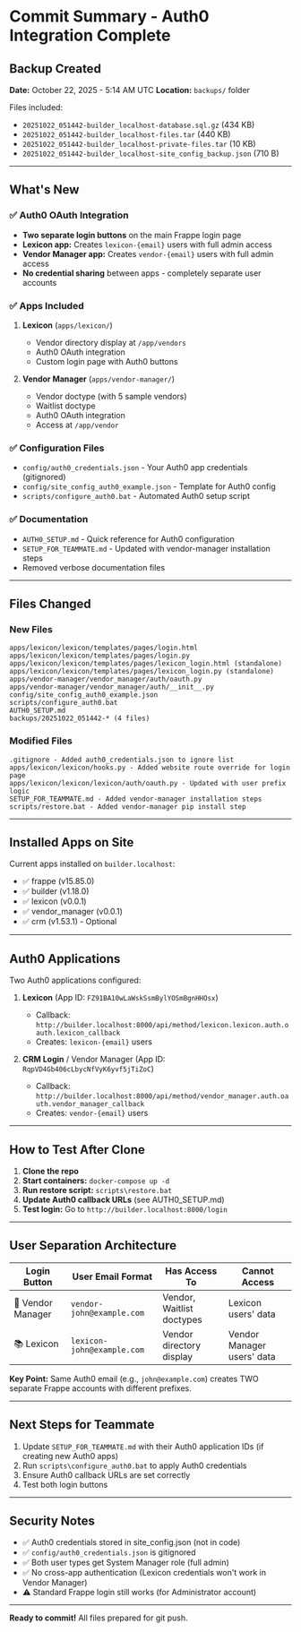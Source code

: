 # Commit Summary - Auth0 Integration Complete

## Backup Created

**Date:** October 22, 2025 - 5:14 AM UTC
**Location:** `backups/` folder

Files included:
- `20251022_051442-builder_localhost-database.sql.gz` (434 KB)
- `20251022_051442-builder_localhost-files.tar` (440 KB)
- `20251022_051442-builder_localhost-private-files.tar` (10 KB)
- `20251022_051442-builder_localhost-site_config_backup.json` (710 B)

---

## What's New

### ✅ Auth0 OAuth Integration
- **Two separate login buttons** on the main Frappe login page
- **Lexicon app:** Creates `lexicon-{email}` users with full admin access
- **Vendor Manager app:** Creates `vendor-{email}` users with full admin access
- **No credential sharing** between apps - completely separate user accounts

### ✅ Apps Included

1. **Lexicon** (`apps/lexicon/`)
   - Vendor directory display at `/app/vendors`
   - Auth0 OAuth integration
   - Custom login page with Auth0 buttons

2. **Vendor Manager** (`apps/vendor-manager/`)
   - Vendor doctype (with 5 sample vendors)
   - Waitlist doctype
   - Auth0 OAuth integration
   - Access at `/app/vendor`

### ✅ Configuration Files

- `config/auth0_credentials.json` - Your Auth0 app credentials (gitignored)
- `config/site_config_auth0_example.json` - Template for Auth0 config
- `scripts/configure_auth0.bat` - Automated Auth0 setup script

### ✅ Documentation

- `AUTH0_SETUP.md` - Quick reference for Auth0 configuration
- `SETUP_FOR_TEAMMATE.md` - Updated with vendor-manager installation steps
- Removed verbose documentation files

---

## Files Changed

### New Files
```
apps/lexicon/lexicon/templates/pages/login.html
apps/lexicon/lexicon/templates/pages/login.py
apps/lexicon/lexicon/templates/pages/lexicon_login.html (standalone)
apps/lexicon/lexicon/templates/pages/lexicon_login.py (standalone)
apps/vendor-manager/vendor_manager/auth/oauth.py
apps/vendor-manager/vendor_manager/auth/__init__.py
config/site_config_auth0_example.json
scripts/configure_auth0.bat
AUTH0_SETUP.md
backups/20251022_051442-* (4 files)
```

### Modified Files
```
.gitignore - Added auth0_credentials.json to ignore list
apps/lexicon/lexicon/hooks.py - Added website route override for login page
apps/lexicon/lexicon/lexicon/auth/oauth.py - Updated with user prefix logic
SETUP_FOR_TEAMMATE.md - Added vendor-manager installation steps
scripts/restore.bat - Added vendor-manager pip install step
```

---

## Installed Apps on Site

Current apps installed on `builder.localhost`:
- ✅ frappe (v15.85.0)
- ✅ builder (v1.18.0)
- ✅ lexicon (v0.0.1)
- ✅ vendor_manager (v0.0.1)
- ✅ crm (v1.53.1) - Optional

---

## Auth0 Applications

Two Auth0 applications configured:

1. **Lexicon** (App ID: `FZ91BA10wLaWskSsmBylYOSmBgnHHOsx`)
   - Callback: `http://builder.localhost:8000/api/method/lexicon.lexicon.auth.oauth.lexicon_callback`
   - Creates: `lexicon-{email}` users

2. **CRM Login** / Vendor Manager (App ID: `RqpVD4Gb406cLbycNfVyK6yvf5jTiZoC`)
   - Callback: `http://builder.localhost:8000/api/method/vendor_manager.auth.oauth.vendor_manager_callback`
   - Creates: `vendor-{email}` users

---

## How to Test After Clone

1. **Clone the repo**
2. **Start containers:** `docker-compose up -d`
3. **Run restore script:** `scripts\restore.bat`
4. **Update Auth0 callback URLs** (see AUTH0_SETUP.md)
5. **Test login:** Go to `http://builder.localhost:8000/login`

---

## User Separation Architecture

| Login Button | User Email Format | Has Access To | Cannot Access |
|-------------|-------------------|---------------|---------------|
| 🏢 Vendor Manager | `vendor-john@example.com` | Vendor, Waitlist doctypes | Lexicon users' data |
| 📚 Lexicon | `lexicon-john@example.com` | Vendor directory display | Vendor Manager users' data |

**Key Point:** Same Auth0 email (e.g., `john@example.com`) creates TWO separate Frappe accounts with different prefixes.

---

## Next Steps for Teammate

1. Update `SETUP_FOR_TEAMMATE.md` with their Auth0 application IDs (if creating new Auth0 apps)
2. Run `scripts\configure_auth0.bat` to apply Auth0 credentials
3. Ensure Auth0 callback URLs are set correctly
4. Test both login buttons

---

## Security Notes

- ✅ Auth0 credentials stored in site_config.json (not in code)
- ✅ `config/auth0_credentials.json` is gitignored
- ✅ Both user types get System Manager role (full admin)
- ✅ No cross-app authentication (Lexicon credentials won't work in Vendor Manager)
- ⚠️ Standard Frappe login still works (for Administrator account)

---

**Ready to commit!** All files prepared for git push.
